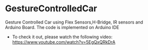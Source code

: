 # GestureControlledCar
Gesture Controlled Car using Flex Sensors,H-Bridge, IR sensors and Arduino Board.
The code is implemented on Arduino IDE

 - To check it out, please watch the following video: https://www.youtube.com/watch?v=5EgQxQRkDrA
